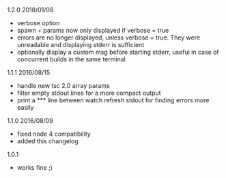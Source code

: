 
1.2.0 2018/01/08
- verbose option
- spawn + params now only displayed if verbose = true
- errors are no longer displayed, unless verbose = true.
  They were unreadable and displaying stderr is sufficient
- optionally display a custom msg before starting stderr,
  useful in case of concurrent builds in the same terminal
  
1.1.1 2016/08/15
- handle new tsc 2.0 array params
- filter empty stdout lines for a more compact output
- print a *** line between watch refresh stdout for finding errors more easily

1.1.0 2016/08/09
- fixed node 4 compatibility
- added this changelog

1.0.1
- works fine ;)
